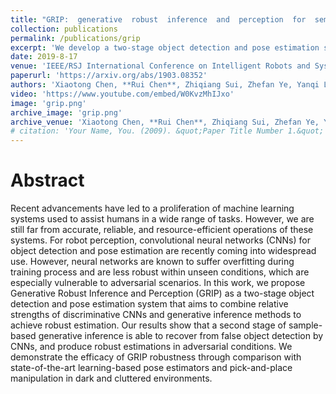 ```yaml
---
title: "GRIP:  generative  robust  inference  and  perception  for  semantic  robot manipulation in adversarial environments"
collection: publications
permalink: /publications/grip
excerpt: 'We develop a two-stage object detection and pose estimation system that aims to combine relative strength of discriminative CNNs and generative inference methods to achieve robust estimation under adversarial environments.'
date: 2019-8-17
venue: 'IEEE/RSJ International Conference on Intelligent Robots and Systems (IROS)'
paperurl: 'https://arxiv.org/abs/1903.08352'
authors: 'Xiaotong Chen, **Rui Chen**, Zhiqiang Sui, Zhefan Ye, Yanqi Liu, R. Iris Bahar, Odest Chadwicke Jenkins'
video: 'https://www.youtube.com/embed/W0KvzMhIJxo'
image: 'grip.png'
archive_image: 'grip.png'
archive_venue: 'Xiaotong Chen, **Rui Chen**, Zhiqiang Sui, Zhefan Ye, Yanqi Liu, R. Iris Bahar, Odest Chadwicke Jenkins. In *IEEE/RSJ International Conference on Intelligent Robots and Systems (IROS) (To Appear)*. 2019'
# citation: 'Your Name, You. (2009). &quot;Paper Title Number 1.&quot; <i>Journal 1</i>. 1(1).'
---
```

# Abstract
Recent advancements have led to a proliferation of machine learning systems used to assist humans in a wide range of tasks. However, we are still far from accurate, reliable, and resource-efficient operations of these systems. For robot perception, convolutional neural networks (CNNs) for object detection and pose estimation are recently coming into widespread use. However, neural networks are known to suffer overfitting during training process and are less robust within unseen conditions, which are especially vulnerable to adversarial scenarios. In this work, we propose Generative Robust Inference and Perception (GRIP) as a two-stage object detection and pose estimation system that aims to combine relative strengths of discriminative CNNs and generative inference methods to achieve robust estimation. Our results show that a second stage of sample-based generative inference is able to recover from false object detection by CNNs, and produce robust estimations in adversarial conditions. We demonstrate the efficacy of GRIP robustness through comparison with state-of-the-art learning-based pose estimators and pick-and-place manipulation in dark and cluttered environments.

<!-- [Download paper here](https://arxiv.org/abs/1903.08352) -->
